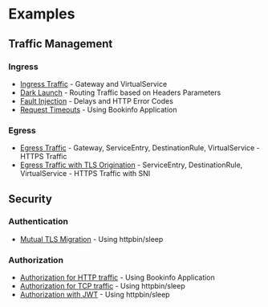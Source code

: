 # Examples

## Traffic Management

### Ingress

- [Ingress Traffic](traffic-management/ingress-gateway/README.md) - Gateway and VirtualService
- [Dark Launch](traffic-management/dark-launch/README.md) - Routing Traffic based on Headers Parameters
- [Fault Injection](traffic-management/fault-injection/README.md) - Delays and HTTP Error Codes
- [Request Timeouts](traffic-management/request-timeouts/README.md) - Using Bookinfo Application

### Egress

- [Egress Traffic](traffic-management/egress-gateway/README.md) - Gateway, ServiceEntry, DestinationRule, VirtualService - HTTPS Traffic
- [Egress Traffic with TLS Origination](traffic-management/egress-tls-origination/README.md) - ServiceEntry, DestinationRule, VirtualService - HTTPS Traffic with SNI

## Security

### Authentication

- [Mutual TLS Migration](security/authentication/mtls-strict-mode/README.md) - Using httpbin/sleep

### Authorization

- [Authorization for HTTP traffic](security/authorization/for-http-traffic/README.md) - Using Bookinfo Application
- [Authorization for TCP traffic](security/authorization/for-tcp-traffic/README.md) - Using httpbin/sleep
- [Authorization with JWT](security/authorization/with-jwt/README.md) - Using httpbin/sleep
